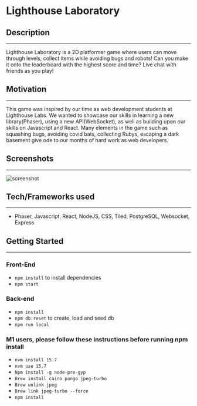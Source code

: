 # Lighthouse Laboratory 

## Description
---
Lighthouse Laboratory is a 2D platformer game where users can move through levels, collect items while avoiding bugs and robots! Can you make it onto the leaderboard with the highest score and time? Live chat with friends as you play!

## Motivation
---
This game was inspired by our time as web development students at Lighthouse Labs. We wanted to showcase our skills in learning a new library(Phaser), using a new API(WebSocket), as well as building upon our skills on Javascript and React. Many elements in the game such as squashing bugs, avoiding covid bats, collecting Rubys, escaping a dark basement give ode to our months of hard work as web developers. 

## Screenshots
---
![screenshot]()


## Tech/Frameworks used
---
* Phaser, Javascript, React, NodeJS, CSS, Tiled, PostgreSQL, Websocket, Express

## Getting Started 
---

### Front-End
* ```npm install``` to install dependencies
* ```npm start```

### Back-end
* ```npm install```
* ```npm db:reset``` to create, load and seed db
* ```npm run local```

### M1 users, please follow these instructions before running npm install
* ```nvm install 15.7```
* ```nvm use 15.7```
* ```Npm install -g node-pre-gyp```
* ```Brew install cairo pango jpeg-turbo```
* ```Brew unlink jpeg```
* ```Brew link jpeg-turbo --force```
* ```npm install```

